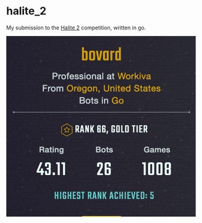 # halite_2

My submission to the [Halite 2](halite.io) competition, written in go.

![results](./result.png)
